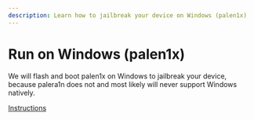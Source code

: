 ```yaml
---
description: Learn how to jailbreak your device on Windows (palen1x)
---
```


# Run on Windows (palen1x)

We will flash and boot palen1x on Windows to jailbreak your device, because palera1n does not and most likely will never support Windows natively. 

[Instructions](/../../tree/main/palen1x/flashing-palen1x.md)
